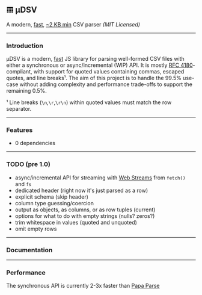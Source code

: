 ## 𝌠 μDSV

A modern, [fast](#performance), [~2 KB min](https://github.com/leeoniya/uDSV/tree/main/dist/uDSV.iife.min.js) CSV parser _(MIT Licensed)_

---
### Introduction

μDSV is a modern, [fast](#performance) JS library for parsing well-formed CSV files with either a synchronous or async/incremental (WIP) API.
It is mostly [RFC 4180](https://datatracker.ietf.org/doc/html/rfc4180)-compliant, with support for quoted values containing commas, escaped quotes, and line breaks¹.
The aim of this project is to handle the 99.5% use-case without adding complexity and performance trade-offs to support the remaining 0.5%.

¹ Line breaks (`\n`,`\r`,`\r\n`) within quoted values must match the row separator.

---
### Features

- 0 dependencies

---
### TODO (pre 1.0)

- async/incremental API for streaming with [Web Streams](https://css-tricks.com/web-streams-everywhere-and-fetch-for-node-js/) from `fetch()` and `fs`
- dedicated header (right now it's just parsed as a row)
- explicit schema (skip header)
- column type guessing/coercion
- output as objects, as columns, or as row tuples (current)
- options for what to do with empty strings (nulls? zeros?)
- trim whitespace in values (quoted and unquoted)
- omit empty rows

---
### Documentation

---
### Performance

The synchronous API is currently 2-3x faster than [Papa Parse](https://www.papaparse.com/)